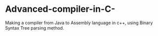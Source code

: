 # Advanced-compiler-in-C-
Making a compiler from Java to Assembly language in c++, using Binary Syntax Tree parsing method.


